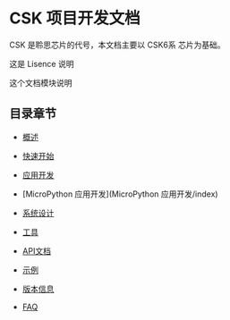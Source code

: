 <!-- CSK6 Documentation documentation master file, created by
sphinx-quickstart on Fri Jan 14 11:40:27 2022.
You can adapt this file completely to your liking, but it should at least
contain the root `toctree` directive. -->
# CSK 项目开发文档

CSK 是聆思芯片的代号，本文档主要以 CSK6系 芯片为基础。

<!-- TODO -->
这是 Lisence 说明

<!-- TODO -->
这个文档模块说明

<!-- TODO -->
## 目录章节


* [概述](概述/index)


* [快速开始](快速开始/index)


* [应用开发](应用开发/index)


* [MicroPython 应用开发](MicroPython 应用开发/index)


* [系统设计](系统设计/index)


* [工具](工具/index)


* [API文档](API文档/index)


* [示例](示例/index)


* [版本信息](版本信息/index)


* [FAQ](FAQ/index)

